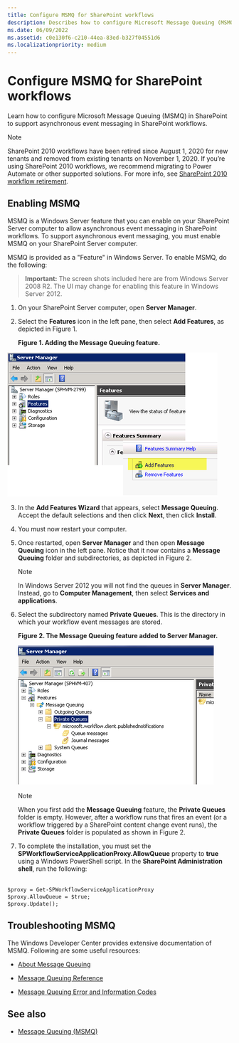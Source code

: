 ```yaml
---
title: Configure MSMQ for SharePoint workflows
description: Describes how to configure Microsoft Message Queuing (MSMQ) for asynchronous event messaging in SharePoint workflows.
ms.date: 06/09/2022
ms.assetid: c0e130f6-c210-44ea-83ed-b327f04551d6
ms.localizationpriority: medium
---
```



# Configure MSMQ for SharePoint workflows

Learn how to configure Microsoft Message Queuing (MSMQ) in SharePoint to support asynchronous event messaging in SharePoint workflows. 

> [!NOTE]
> SharePoint 2010 workflows have been retired since August 1, 2020 for new tenants and removed from existing tenants on November 1, 2020. If you’re using SharePoint 2010 workflows, we recommend migrating to Power Automate or other supported solutions. For more info, see [SharePoint 2010 workflow retirement](https://support.microsoft.com/office/sharepoint-2010-workflow-retirement-1ca3fff8-9985-410a-85aa-8120f626965f).

## Enabling MSMQ

MSMQ is a Windows Server feature that you can enable on your SharePoint Server computer to allow asynchronous event messaging in SharePoint workflows. To support asynchronous event messaging, you must enable MSMQ on your SharePoint Server computer.
  
    
    
MSMQ is provided as a "Feature" in Windows Server. To enable MSMQ, do the following:
  
    
    

> **Important:**
> The screen shots included here are from Windows Server 2008 R2. The UI may change for enabling this feature in Windows Server 2012. 
  
    
    


1. On your SharePoint Server computer, open **Server Manager**.
    
  
2. Select the **Features** icon in the left pane, then select **Add Features**, as depicted in Figure 1.
    
   **Figure 1. Adding the Message Queuing feature.**

  

  ![Figure 1. Adding the Message Queuing feature.](../images/ng_MsmqFeature.png)
  

  

  
3. In the **Add Features Wizard** that appears, select **Message Queuing**. Accept the default selections and then click **Next**, then click **Install**.
    
  
4. You must now restart your computer.
    
  
5. Once restarted, open **Server Manager** and then open **Message Queuing** icon in the left pane. Notice that it now contains a **Message Queuing** folder and subdirectories, as depicted in Figure 2.
    
    > [!NOTE]
    > In Windows Server 2012 you will not find the queues in **Server Manager**. Instead, go to **Computer Management**, then select **Services and applications**. 

6. Select the subdirectory named **Private Queues**. This is the directory in which your workflow event messages are stored.
    
   **Figure 2. The Message Queuing feature added to Server Manager.**

    ![Figure 2. The Message Queuing feature added to Ser](../images/ng_MsmqQueues.png)
  
    > [!NOTE]
    > When you first add the **Message Queuing** feature, the **Private Queues** folder is empty. However, after a workflow runs that fires an event (or a workflow triggered by a SharePoint content change event runs), the **Private Queues** folder is populated as shown in Figure 2.

7. To complete the installation, you must set the **SPWorkflowServiceApplicationProxy.AllowQueue** property to **true** using a Windows PowerShell script. In the **SharePoint Administration shell**, run the following:
    
```
  
$proxy = Get-SPWorkflowServiceApplicationProxy
$proxy.AllowQueue = $true;
$proxy.Update();

```


## Troubleshooting MSMQ

The Windows Developer Center provides extensive documentation of MSMQ. Following are some useful resources:
  
    
    

-  [About Message Queuing](https://msdn.microsoft.com/library/windows/desktop/ms706032%28v=vs.85%29.aspx)
    
  
-  [Message Queuing Reference](https://msdn.microsoft.com/library/windows/desktop/ms700112%28v=vs.85%29.aspx)
    
  
-  [Message Queuing Error and Information Codes](https://msdn.microsoft.com/library/windows/desktop/ms700106%28v=vs.85%29.aspx)
    
  

## See also
<a name="bk_addresources"> </a>


-  [Message Queuing (MSMQ)](https://msdn.microsoft.com/library/windows/desktop/ms711472%28v=vs.85%29.aspx)
    
  

  
    
    

